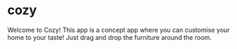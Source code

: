 # cozy

Welcome to Cozy! 
This app is a concept app where you can customise your home to your taste! 
Just drag and drop the furniture around the room.
